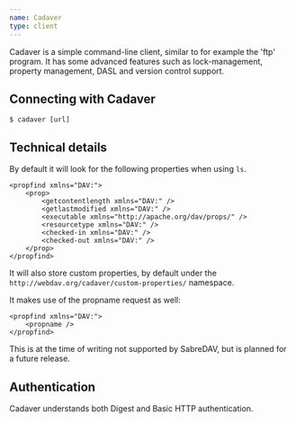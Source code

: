 ```yaml
---
name: Cadaver 
type: client
---
```


Cadaver is a simple command-line client, similar to for example the 'ftp'
program. It has some advanced features such as lock-management, property
management, DASL and version control support.

Connecting with Cadaver
-----------------------

    $ cadaver [url]

Technical details
-----------------

By default it will look for the following properties when using `ls`.

    <propfind xmlns="DAV:">
        <prop> 
            <getcontentlength xmlns="DAV:" /> 
            <getlastmodified xmlns="DAV:" /> 
            <executable xmlns="http://apache.org/dav/props/" /> 
            <resourcetype xmlns="DAV:" /> 
            <checked-in xmlns="DAV:" /> 
            <checked-out xmlns="DAV:" /> 
        </prop>
    </propfind>

It will also store custom properties, by default under the `http://webdav.org/cadaver/custom-properties/` namespace. 

It makes use of the propname request as well:

    <propfind xmlns="DAV:">
        <propname />
    </propfind>

This is at the time of writing not supported by SabreDAV, but is planned for a
future release.

Authentication
--------------

Cadaver understands both Digest and Basic HTTP authentication.

